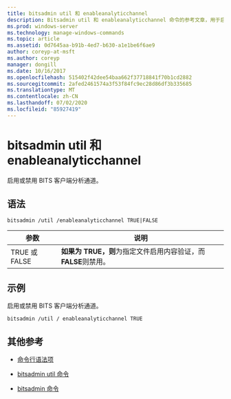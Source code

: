 ```yaml
---
title: bitsadmin util 和 enableanalyticchannel
description: Bitsadmin util 和 enableanalyticchannel 命令的参考文章，用于启用或禁用 BITS 客户端分析通道。
ms.prod: windows-server
ms.technology: manage-windows-commands
ms.topic: article
ms.assetid: 0d7645aa-b91b-4ed7-b630-a1e1be6f6ae9
author: coreyp-at-msft
ms.author: coreyp
manager: dongill
ms.date: 10/16/2017
ms.openlocfilehash: 515402f42dee54baa662f37718841f70b1cd2882
ms.sourcegitcommit: 2afed2461574a3f53f84fc9ec28d86df3b335685
ms.translationtype: MT
ms.contentlocale: zh-CN
ms.lasthandoff: 07/02/2020
ms.locfileid: "85927419"
---
```

# <a name="bitsadmin-util-and-enableanalyticchannel"></a>bitsadmin util 和 enableanalyticchannel

启用或禁用 BITS 客户端分析通道。

## <a name="syntax"></a>语法

```
bitsadmin /util /enableanalyticchannel TRUE|FALSE
```

| 参数 | 说明 |
| --------- | ---------- |
| TRUE 或 FALSE | **如果为 TRUE，则**为指定文件启用内容验证，而**FALSE**则禁用。 |

## <a name="examples"></a>示例

启用或禁用 BITS 客户端分析通道。

```
bitsadmin /util / enableanalyticchannel TRUE
```

## <a name="additional-references"></a>其他参考

- [命令行语法项](command-line-syntax-key.md)

- [bitsadmin util 命令](bitsadmin-util.md)

- [bitsadmin 命令](bitsadmin.md)
